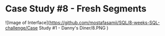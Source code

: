 # Case Study #8 - Fresh Segments

![Image of Interface](https://github.com/mostafasamii/SQL/8-weeks-SQL-challenge/Case Study #1 - Danny's Diner/8.PNG )
